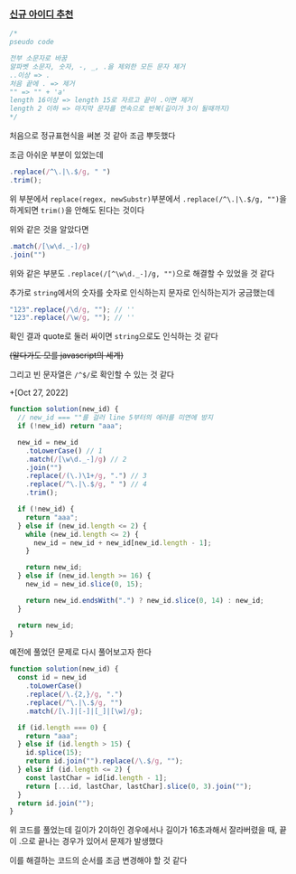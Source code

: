### [신규 아이디 추천](https://programmers.co.kr/learn/courses/30/lessons/72410)

```js
/*
pseudo code

전부 소문자로 바꿈
알파벳 소문자, 숫자, -, _, .을 제외한 모든 문자 제거
..이상 => .
처음 끝에 . => 제거
"" => "" + 'a'
length 16이상 => length 15로 자르고 끝이 .이면 제거
length 2 이하 => 마지막 문자를 연속으로 반복(길이가 3이 될때까지)
*/
```

처음으로 정규표현식을 써본 것 같아 조금 뿌듯했다

조금 아쉬운 부분이 있었는데

```js
.replace(/^\.|\.$/g, " ")
.trim();
```

위 부분에서 `replace(regex, newSubstr)`부분에서 `.replace(/^\.|\.$/g, "")`을 하게되면 `trim()`을 안해도 된다는 것이다

위와 같은 것을 알았다면

```js
.match(/[\w\d._-]/g)
.join("")
```

위와 같은 부분도 `.replace(/[^\w\d._-]/g, "")`으로 해결할 수 있었을 것 같다

추가로 `string`에서의 숫자를 숫자로 인식하는지 문자로 인식하는지가 궁금했는데

```js
"123".replace(/\d/g, ""); // ''
"123".replace(/\w/g, ""); // ''
```

확인 결과 quote로 둘러 싸이면 `string`으로도 인식하는 것 같다

~~(알다가도 모를 javascript의 세계)~~

그리고 빈 문자열은 `/^$/`로 확인할 수 있는 것 같다

\+[Oct 27, 2022]

```js
function solution(new_id) {
  // new_id === ""를 걸러 line 5부터의 에러를 미연에 방지
  if (!new_id) return "aaa";

  new_id = new_id
    .toLowerCase() // 1
    .match(/[\w\d._-]/g) // 2
    .join("")
    .replace(/(\.)\1+/g, ".") // 3
    .replace(/^\.|\.$/g, " ") // 4
    .trim();

  if (!new_id) {
    return "aaa";
  } else if (new_id.length <= 2) {
    while (new_id.length <= 2) {
      new_id = new_id + new_id[new_id.length - 1];
    }

    return new_id;
  } else if (new_id.length >= 16) {
    new_id = new_id.slice(0, 15);

    return new_id.endsWith(".") ? new_id.slice(0, 14) : new_id;
  }

  return new_id;
}
```

예전에 풀었던 문제로 다시 풀어보고자 한다

```js
function solution(new_id) {
  const id = new_id
    .toLowerCase()
    .replace(/\.{2,}/g, ".")
    .replace(/^\.|\.$/g, "")
    .match(/[\.]|[-]|[_]|[\w]/g);

  if (id.length === 0) {
    return "aaa";
  } else if (id.length > 15) {
    id.splice(15);
    return id.join("").replace(/\.$/g, "");
  } else if (id.length <= 2) {
    const lastChar = id[id.length - 1];
    return [...id, lastChar, lastChar].slice(0, 3).join("");
  }
  return id.join("");
}
```

위 코드를 풀었는데 길이가 2이하인 경우에서나 길이가 16초과해서 잘라버렸을 때, 끝이 .으로 끝나는 경우가 있어서 문제가 발생했다

이를 해결하는 코드의 순서를 조금 변경해야 할 것 같다
